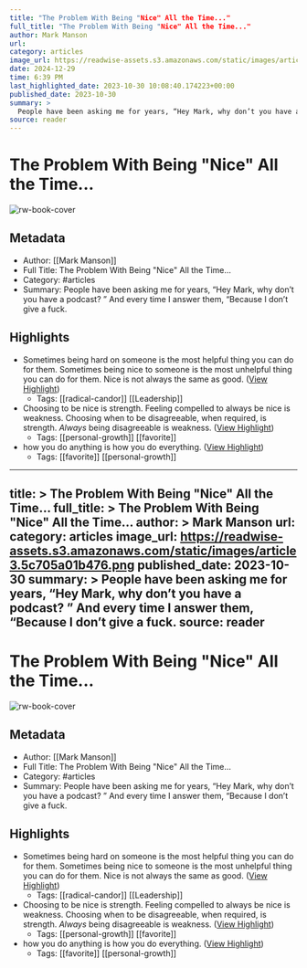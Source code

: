 ```yaml
---
title: "The Problem With Being "Nice" All the Time..."
full_title: "The Problem With Being "Nice" All the Time..."
author: Mark Manson
url: 
category: articles
image_url: https://readwise-assets.s3.amazonaws.com/static/images/article3.5c705a01b476.png
date: 2024-12-29
time: 6:39 PM
last_highlighted_date: 2023-10-30 10:08:40.174223+00:00
published_date: 2023-10-30
summary: >
  People have been asking me for years, “Hey Mark, why don’t you have a podcast? ” And every time I answer them, “Because I don’t give a fuck.
source: reader
---
```

# The Problem With Being "Nice" All the Time...

![rw-book-cover](https://readwise-assets.s3.amazonaws.com/static/images/article3.5c705a01b476.png)

## Metadata
- Author: [[Mark Manson]]
- Full Title: The Problem With Being "Nice" All the Time...
- Category: #articles
- Summary: People have been asking me for years, “Hey Mark, why don’t you have a podcast? ” And every time I answer them, “Because I don’t give a fuck.

## Highlights
- Sometimes being hard on someone is the most helpful thing you can do for them. Sometimes being nice to someone is the most unhelpful thing you can do for them.
  Nice is not always the same as good. ([View Highlight](https://read.readwise.io/read/01he00trkr64b9q96678dwsc1c))
    - Tags: [[radical-candor]] [[Leadership]] 
- Choosing to be nice is strength. Feeling compelled to always be nice is weakness.
  Choosing when to be disagreeable, when required, is strength. *Always* being disagreeable is weakness. ([View Highlight](https://read.readwise.io/read/01he00tyb53b2p1nq3jj9hsch9))
    - Tags: [[personal-growth]] [[favorite]] 
- how you do anything is how you do everything. ([View Highlight](https://read.readwise.io/read/01he00x3z8vmha3x7hxx7jdg14))
    - Tags: [[favorite]] [[personal-growth]] 


---
title: >
  The Problem With Being "Nice" All the Time...
full_title: >
  The Problem With Being "Nice" All the Time...
author: >
  Mark Manson
url: 
category: articles
image_url: https://readwise-assets.s3.amazonaws.com/static/images/article3.5c705a01b476.png
published_date: 2023-10-30
summary: >
  People have been asking me for years, “Hey Mark, why don’t you have a podcast? ” And every time I answer them, “Because I don’t give a fuck.
source: reader
---
# The Problem With Being "Nice" All the Time...

![rw-book-cover](https://readwise-assets.s3.amazonaws.com/static/images/article3.5c705a01b476.png)

## Metadata
- Author: [[Mark Manson]]
- Full Title: The Problem With Being "Nice" All the Time...
- Category: #articles
- Summary: People have been asking me for years, “Hey Mark, why don’t you have a podcast? ” And every time I answer them, “Because I don’t give a fuck.

## Highlights
- Sometimes being hard on someone is the most helpful thing you can do for them. Sometimes being nice to someone is the most unhelpful thing you can do for them.
  Nice is not always the same as good. ([View Highlight](https://read.readwise.io/read/01he00trkr64b9q96678dwsc1c))
    - Tags: [[radical-candor]] [[Leadership]] 
- Choosing to be nice is strength. Feeling compelled to always be nice is weakness.
  Choosing when to be disagreeable, when required, is strength. *Always* being disagreeable is weakness. ([View Highlight](https://read.readwise.io/read/01he00tyb53b2p1nq3jj9hsch9))
    - Tags: [[personal-growth]] [[favorite]] 
- how you do anything is how you do everything. ([View Highlight](https://read.readwise.io/read/01he00x3z8vmha3x7hxx7jdg14))
    - Tags: [[favorite]] [[personal-growth]] 


